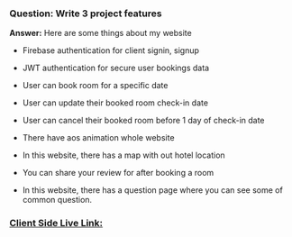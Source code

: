 ### **Question:** Write 3 project features
**Answer:** Here are some things about my website

   * Firebase authentication for client signin, signup

   * JWT authentication for secure user bookings data

   * User can book room for a specific date

   * User can update their booked room check-in date

   * User can cancel their booked room before 1 day of check-in date

   * There have aos animation whole website

   * In this website, there has a map with out hotel location

   * You can share your review for after booking a room

   * In this website, there has a question page where you can see some of common question.


  ### [Client Side Live Link:](https://hotel-booking-5f32b.web.app/)